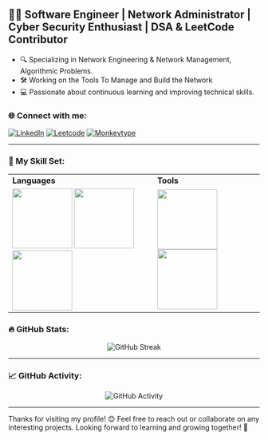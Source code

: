 ## 👨‍💻 Software Engineer | Network Administrator | Cyber Security Enthusiast | DSA & LeetCode Contributor

- 🔍 Specializing in Network Engineering & Network Management, Algorithmic Problems.
- 🛠️ Working on the Tools To Manage and Build the Network
- 💻 Passionate about continuous learning and improving technical skills.

### 🌐 Connect with me:
[![LinkedIn](https://img.shields.io/badge/-LinkedIn-blue?style=flat-square&logo=LinkedIn&logoColor=white)](www.linkedin.com/in/hussainahmad02) 
[![Leetcode](https://img.shields.io/badge/-Leetcode-orange?style=flat-square&logo=Leetcode&logoColor=white)](https://leetcode.com/u/hussainahmad02/)
[![Monkeytype](https://img.shields.io/badge/-Monkeytype-00D0A3?style=flat-square&logo=Monkeytype&logoColor=white)](https://monkeytype.com/profile/hussain_02)

---

### 🧰 My Skill Set:

<table>
  <tr>
    <td><b>Languages</b></td>
    <td><b>Tools</b></td>
  </tr>
  <tr>
    <td>
      <img src="https://img.shields.io/badge/-Python-3776AB?style=flat&logo=python&logoColor=white" width="120">
      <img src="https://img.shields.io/badge/-C++-00599C?style=flat&logo=c%2B%2B&logoColor=white" width="120">
      <img src="https://img.shields.io/badge/-PHP-777BB4?style=flat&logo=php&logoColor=white" width="120">
    </td>
    <td>
      <img src="https://img.shields.io/badge/-Packet%20Tracer-00A8E8?style=flat&logo=cisco&logoColor=white" width="120">
      <img src="https://img.shields.io/badge/-Burp%20Suite-FF5733?style=flat&logo=burp-suite&logoColor=white" width="120">
    </td>
  </tr>
</table>


### 🔥 GitHub Stats:
<p align="center">
  <img src="https://github-readme-streak-stats.herokuapp.com/?user=hussainahmad402&theme=dark&hide_border=true" alt="GitHub Streak">
</p>

---

### 📈 GitHub Activity:
<p align="center">
  <img src="https://github-readme-activity-graph.vercel.app/graph?username=hussainahmad402&theme=react&hide_border=true" alt="GitHub Activity">
</p>


---

Thanks for visiting my profile! 😊 Feel free to reach out or collaborate on any interesting projects. Looking forward to learning and growing together! 🌱

